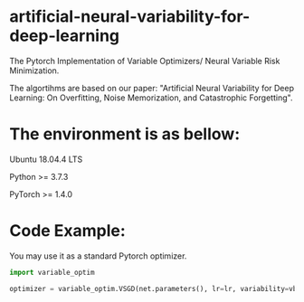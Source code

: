# artificial-neural-variability-for-deep-learning

The Pytorch Implementation of Variable Optimizers/ Neural Variable Risk Minimization. 

The algortihms are based on our paper: 
"Artificial Neural Variability for Deep Learning: On Overfitting, Noise Memorization, and Catastrophic Forgetting".


# The environment is as bellow:

Ubuntu 18.04.4 LTS

Python >= 3.7.3 

PyTorch >= 1.4.0



# Code Example: 

You may use it as a standard Pytorch optimizer.

```python
import variable_optim

optimizer = variable_optim.VSGD(net.parameters(), lr=lr, variability=vb, num_iters=num_iters)
```


